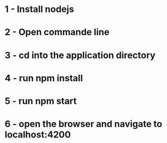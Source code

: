 # 1 -  Install nodejs

# 2 - Open commande line

# 3 - cd into the application directory

# 4 - run npm install

# 5 - run npm start

# 6 - open the browser and navigate to localhost:4200
